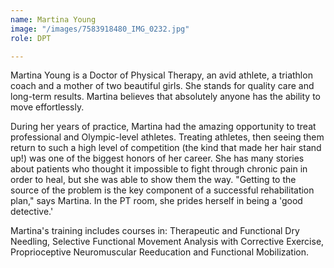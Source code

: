 ```yaml
---
name: Martina Young
image: "/images/7583918480_IMG_0232.jpg"
role: DPT

---
```

Martina Young is a Doctor of Physical Therapy, an avid athlete, a triathlon coach and a mother of two beautiful girls. She stands for quality care and long-term results. Martina believes that absolutely anyone has the ability to move effortlessly.

During her years of practice, Martina had the amazing opportunity to treat professional and Olympic-level athletes. Treating athletes, then seeing them return to such a high level of competition (the kind that made her hair stand up!) was one of the biggest honors of her career. She has many stories about patients who thought it impossible to fight through chronic pain in order to heal, but she was able to show them the way. "Getting to the source of the problem is the key component of a successful rehabilitation plan," says Martina. In the PT room, she prides herself in being a 'good detective.'

Martina's training includes courses in: Therapeutic and Functional Dry Needling, Selective Functional Movement Analysis with Corrective Exercise, Proprioceptive Neuromuscular Reeducation and Functional Mobilization.